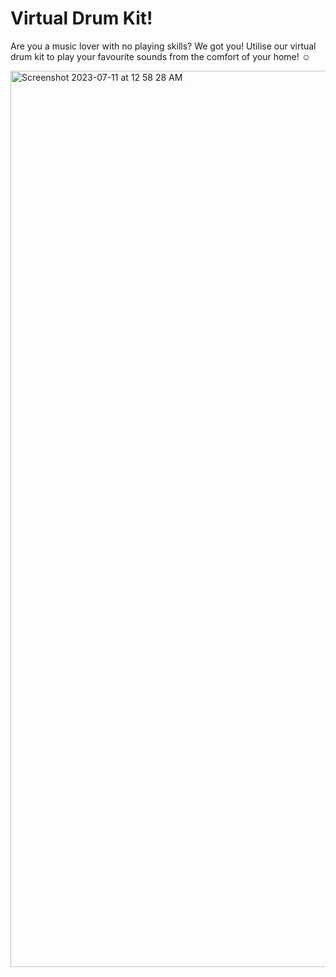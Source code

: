 # Virtual Drum Kit!

Are you a music lover with no playing skills? We got you! Utilise our virtual drum kit to play your favourite sounds from the comfort of your home! ☺️

<img width="1434" alt="Screenshot 2023-07-11 at 12 58 28 AM" src="https://github.com/aimen-moten/drum-kit/assets/115741361/ff10641d-09ce-4073-b183-e5ff09a97615">
